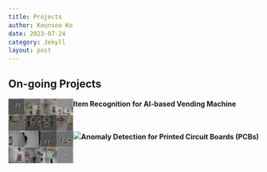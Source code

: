 ```yaml
---
title: Projects
author: Keunsoo Ko
date: 2023-07-24
category: Jekyll
layout: post
---
```


## On-going Projects
<div style="height:230px; float:left;">
<img src="https://raw.githubusercontent.com/imlab-cuk/imlab-cuk.github.io/main/images/item.jpg" width="130">
</div>
<p style="line-height: 1.5;"><b>Item Recognition for AI-based Vending Machine</b></p>

&nbsp;

<div style="height:230px; float:left;">
<img src="https://raw.githubusercontent.com/imlab-cuk/imlab-cuk.github.io/main/images/anomal.png" width="130">
</div>
<p style="line-height: 1.5;"><b>Anomaly Detection for Printed Circuit Boards (PCBs)</b></p>
